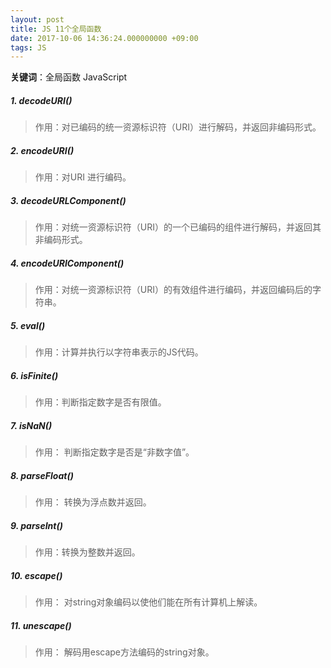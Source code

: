 ```yaml
---
layout: post
title: JS 11个全局函数
date: 2017-10-06 14:36:24.000000000 +09:00
tags: JS
---
```


**关键词**：全局函数 JavaScript
##### 1. decodeURI()
> 作用：对已编码的统一资源标识符（URI）进行解码，并返回非编码形式。

##### 2. encodeURI()
> 作用：对URI 进行编码。

##### 3. decodeURLComponent()
> 作用：对统一资源标识符（URI）的一个已编码的组件进行解码，并返回其非编码形式。

##### 4. encodeURIComponent()
> 作用：对统一资源标识符（URI）的有效组件进行编码，并返回编码后的字符串。

##### 5. eval()
> 作用：计算并执行以字符串表示的JS代码。

##### 6. isFinite()
> 作用：判断指定数字是否有限值。

##### 7. isNaN()
> 作用： 判断指定数字是否是“非数字值”。

##### 8. parseFloat()
> 作用： 转换为浮点数并返回。

##### 9. parseInt()
> 作用：转换为整数并返回。

##### 10. escape()
> 作用： 对string对象编码以使他们能在所有计算机上解读。

##### 11. unescape()
> 作用： 解码用escape方法编码的string对象。
